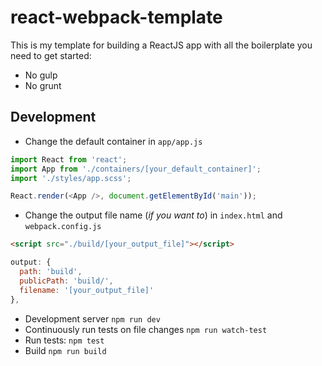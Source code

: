 # react-webpack-template

This is my template for building a ReactJS app with all the boilerplate you need to get started:

- No gulp
- No grunt


## Development

* Change the default container in `app/app.js`

```js
import React from 'react';
import App from './containers/[your_default_container]';
import './styles/app.scss';

React.render(<App />, document.getElementById('main'));
```

* Change the output file name (*if you want to*) in `index.html` and `webpack.config.js`

```html
<script src="./build/[your_output_file]"></script>
```

```js
output: {
  path: 'build',
  publicPath: 'build/',
  filename: '[your_output_file]'
},
```

* Development server `npm run dev`
* Continuously run tests on file changes `npm run watch-test`
* Run tests: `npm test`
* Build `npm run build`
